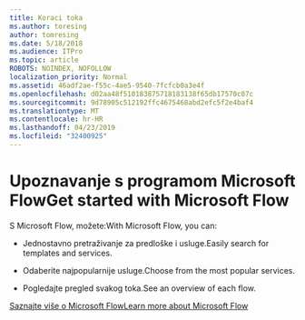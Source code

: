 ```yaml
---
title: Koraci toka
ms.author: toresing
author: tomresing
ms.date: 5/18/2018
ms.audience: ITPro
ms.topic: article
ROBOTS: NOINDEX, NOFOLLOW
localization_priority: Normal
ms.assetid: 46adf2ae-f55c-4ae5-9540-7fcfcb0a3e4f
ms.openlocfilehash: d02aa48f510183875718183138f65db17570c07c
ms.sourcegitcommit: 9d78905c512192ffc4675468abd2efc5f2e4baf4
ms.translationtype: MT
ms.contentlocale: hr-HR
ms.lasthandoff: 04/23/2019
ms.locfileid: "32400925"
---
```

# <a name="get-started-with-microsoft-flow"></a><span data-ttu-id="41941-102">Upoznavanje s programom Microsoft Flow</span><span class="sxs-lookup"><span data-stu-id="41941-102">Get started with Microsoft Flow</span></span>

<span data-ttu-id="41941-103">S Microsoft Flow, možete:</span><span class="sxs-lookup"><span data-stu-id="41941-103">With Microsoft Flow, you can:</span></span>
  
- <span data-ttu-id="41941-104">Jednostavno pretraživanje za predloške i usluge.</span><span class="sxs-lookup"><span data-stu-id="41941-104">Easily search for templates and services.</span></span>
    
- <span data-ttu-id="41941-105">Odaberite najpopularnije usluge.</span><span class="sxs-lookup"><span data-stu-id="41941-105">Choose from the most popular services.</span></span>
    
- <span data-ttu-id="41941-106">Pogledajte pregled svakog toka.</span><span class="sxs-lookup"><span data-stu-id="41941-106">See an overview of each flow.</span></span>
    
[<span data-ttu-id="41941-107">Saznajte više o Microsoft Flow</span><span class="sxs-lookup"><span data-stu-id="41941-107">Learn more about Microsoft Flow</span></span>](https://go.microsoft.com/fwlink/?linkid=874446)
  

